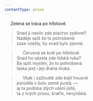 ```yaml
---
contentType: prose
---
```


     Zelená se tráva po hřbitově.  

> Snad jí nasilo zde ptactvo zpěvné?  
> Naděje spíš že to pohrobené  
> zase vzešly, by snad bylo zjevné.

>      Červená se kvítí po hřbitově.  
> Snad ho sázela zde lidská ruka?  
> Ba spíš myslím, že to pohrobená  
> láska jest i její drahá muka.

>      Však i zažloutlé zde bejlí hnusné  
> porodila v bolu země pustá, —  
> aj ta podoba zlých vášní jistě,  
> ta z tvých prsou, bratře, nevyrůstá.
